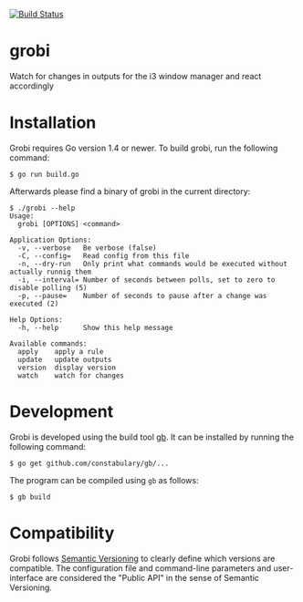 [![Build Status](https://travis-ci.org/fd0/grobi.svg?branch=master)](https://travis-ci.org/fd0/grobi)

# grobi

Watch for changes in outputs for the i3 window manager and react accordingly

# Installation

Grobi requires Go version 1.4 or newer. To build grobi, run the following command:

```shell
$ go run build.go
```

Afterwards please find a binary of grobi in the current directory:
```
$ ./grobi --help
Usage:
  grobi [OPTIONS] <command>

Application Options:
  -v, --verbose   Be verbose (false)
  -C, --config=   Read config from this file
  -n, --dry-run   Only print what commands would be executed without actually runnig them
  -i, --interval= Number of seconds between polls, set to zero to disable polling (5)
  -p, --pause=    Number of seconds to pause after a change was executed (2)

Help Options:
  -h, --help      Show this help message

Available commands:
  apply    apply a rule
  update   update outputs
  version  display version
  watch    watch for changes
```

# Development

Grobi is developed using the build tool [gb](https://getgb.io). It can be installed by running the following command:

```shell
$ go get github.com/constabulary/gb/...
```

The program can be compiled using `gb` as follows:

```shell
$ gb build
```

# Compatibility

Grobi follows [Semantic Versioning](http://semver.org) to clearly define which
versions are compatible. The configuration file and command-line parameters and
user-interface are considered the "Public API" in the sense of Semantic
Versioning.
